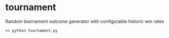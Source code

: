 tournament
==========

Random tournament outcome generator with configurable historic win rates

``` >> python tournament.py ```

